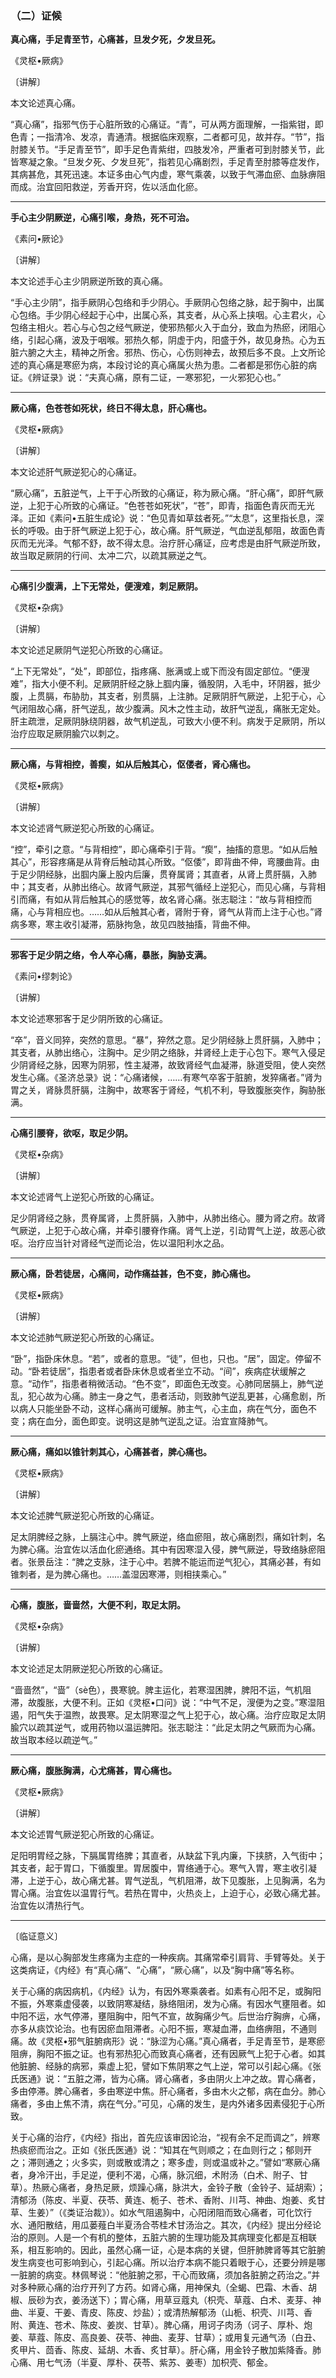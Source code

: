 ### （二）证候

**真心痛，手足青至节，心痛甚，旦发夕死，夕发旦死。**

《灵枢•厥病》

〔讲解〕

本文论述真心痛。

“真心痛”，指邪气伤于心脏所致的心痛证。“青”，可从两方面理解，一指紫钳，即色青；一指清冷、发凉，青通清。根据临床观察，二者都可见，故并存。“节”，指肘膝关节。“手足青至节”，即手足色青紫绀，四肢发冷，严重者可到肘膝关节，此皆寒凝之象。“旦发夕死、夕发旦死”，指若见心痛剧烈，手足青至肘膝等症发作，其病甚危，其死迅速。本证多由心气内虚，寒气乘袭，以致于气滞血瘀、血脉痹阻而成。治宜回阳救逆，芳香开窍，佐以活血化瘀。

* * *

**手心主少阴厥逆，心痛引喉，身热，死不可治。**

《素问•厥论》

〔讲解〕

本文论述手心主少阴厥逆所致的真心痛。

“手心主少阴”，指手厥阴心包络和手少阴心。手厥阴心包络之脉，起于胸中，出属心包络。手少阴心经起于心中，出属心系，其支者，从心系上挟咽。心主君火，心包络主相火。若心与心包之经气厥逆，使邪热郁火入于血分，致血为热瘀，闭阻心络，引起心痛，波及于咽喉。邪热久郁，阴虚于内，阳盛于外，故见身热。心为五脏六腑之大主，精神之所舍。邪热、伤心，心伤则神去，故预后多不良。上文所论述的真心痛是寒瘀为病，本段讨论的真心痛属火热为患。二者都是邪伤心脏的病证。《辨证录》说：“夫真心痛，原有二证，一寒邪犯，一火邪犯心也。”

* * *

**厥心痛，色苍苍如死状，终日不得太息，肝心痛也。**

《灵枢•厥病》

〔讲解〕

本文论述肝气厥逆犯心的心痛证。

“厥心痛”，五脏逆气，上干于心所致的心痛证，称为厥心痛。“肝心痛”，即肝气厥逆，上犯于心所致的心痛证。“色苍苍如死状”，“苍”，即青，指面色青灰而无光泽。正如《素问•五脏生成论》说：“色见青如草兹者死。”“太息”，这里指长息，深长的呼吸。由于肝气厥逆上犯于心，故心痛。肝气厥逆，气血逆乱郁阻，故面色青灰而无光泽。气郁不舒，故不得太息。治疗肝心痛证，应考虑是由肝气厥逆所致，故当取足厥阴的行间、太冲二穴，以疏其厥逆之气。

* * *

**心痛引少腹满，上下无常处，便溲难，刺足厥阴。**

《灵枢•杂病》

〔讲解〕

本文论述足厥阴气逆犯心所致的心痛证。

“上下无常处”，“处”，即部位，指疼痛、胀满或上或下而没有固定部位。“便溲难”，指大小便不利。足厥阴肝经之脉上腘内廉，循股阴，入毛中，环阴器，抵少腹，上贯膈，布胁肋，其支者，别贯膈，上注肺。足厥阴肝气厥逆，上犯于心，心气闭阻故心痛，肝气逆乱，故少腹满。风木之性主动，故肝气逆乱，痛胀无定处。肝主疏泄，足厥阴脉绕阴器，故气机逆乱，可致大小便不利。病发于足厥阴，所以治疗应取足厥阴腧穴以刺之。

* * *

**厥心痛，与背相控，善瘈，如从后触其心，伛偻者，肾心痛也。**

《灵枢•厥病》

〔讲解〕

本文论述肾气厥逆犯心所致的心痛证。

“控”，牵引之意。“与背相控”，即心痛牵引于背。“瘈”，抽搐的意思。“如从后触其心”，形容疼痛是从背脊后触动其心所致。“伛倭”，即背曲不伸，弯腰曲背。由于足少阴经脉，出腘内廉上股内后廉，贯脊属肾；其直者，从肾上贯肝膈，入肺中；其支者，从肺出络心。故肾气厥逆，其邪气循经上逆犯心，而见心痛，与背相引而痛，有如从背后触其心的感觉等，故名肾心痛。张志聪注：“故与背相控而痛，心与背相应也。……如从后触其心者，肾附于脊，肾气从背而上注于心也。”肾病多寒，寒主收引凝滞，筋脉拘急，故见四肢抽搐，背曲不伸。

* * *

**邪客于足少阴之络，令人卒心痛，暴胀，胸胁支满。**

《素问•缪刺论》

〔讲解〕

本文论述寒邪客于足少阴所致的心痛证。

“卒”，音义同猝，突然的意思。“暴”，猝然之意。足少阴经脉上贯肝膈，入肺中；其支者，从肺出络心，注胸中。足少阴之络脉，并肾经上走于心包下。寒气入侵足少阴肾经之脉，因寒为阴邪，性主凝滞，故致肾经气血凝滞，脉道受阻，使人突然发生心痛。《圣济总录》说：“心痛诸候，……有寒气卒客于脏腑，发猝痛者。”肾为胃之关，肾脉贯肝膈，注胸中，故寒客于肾经，气机不利，导致腹胀突作，胸胁胀满。

* * *

**心痛引腰脊，欲呕，取足少阴。**

《灵枢•杂病》

〔讲解〕

本文论述肾气上逆犯心所致的心痛证。

足少阴肾经之脉，贯脊属肾，上贯肝膈，入肺中，从肺出络心。腰为肾之府。故肾气厥逆，上犯于心故心痛，并牵引腰脊作痛。肾气上逆，引动胃气上逆，故恶心欲呕。治疗应当针对肾经气逆而论治，佐以温阳利水之品。

* * *

**厥心痛，卧若徒居，心痛间，动作痛益甚，色不变，肺心痛也。**

《灵枢•厥病》

〔讲解〕

本文论述肺气厥逆犯心所致的心痛证。

“卧”，指卧床休息。“若”，或者的意思。“徒”，但也，只也。“居”，固定。停留不动。“卧若徒居”，指患者或者卧床休息或者坐立不动。“间”，疾病症状缓解之意。“动作”，指患者稍微活动。“色不变”，即面色无改变。心肺同居膈上，肺气逆乱，犯心故为心痛。肺主一身之气，患者活动，则致肺气逆乱更甚，心痛愈剧，所以病人只能坐卧不动，这样心痛尚可缓解。肺主气，心主血，病在气分，面色不变；病在血分，面色即变。说明这是肺气逆乱之证。治宜宣降肺气。

* * *

**厥心痛，痛如以锥针刺其心，心痛甚者，脾心痛也。**

《灵枢•厥病》

〔讲解〕

本文论述脾气厥逆犯心所致的心痛证。

足太阴脾经之脉，上膈注心中。脾气厥逆，络血瘀阻，故心痛剧烈，痛如针刺，名为脾心痛。治宜佐以活血化瘀通络。其中有因寒湿入侵，脾气厥逆，导致络脉瘀阻者。张景岳注：“脾之支脉，注于心中。若脾不能运而逆气犯心，其痛必甚，有如锥刺者，是为脾心痛也。……盖湿因寒滞，则相挟乘心。”

* * *

**心痛，腹胀，啬啬然，大便不利，取足太阴。**

《灵枢•杂病》

〔讲解〕

本文论述足太阴厥逆犯心所致的心痛证。

“啬啬然”，“啬”（sè色），畏寒貌。脾主运化，若寒湿困脾，脾阳不运，气机阻滞，故腹胀，大便不利。正如《灵枢•口问》说：“中气不足，溲便为之变。”寒湿阻遏，阳气失于温煦，故畏寒。足太阴寒湿之气上犯于心，故心痛。治疗应取足太阴腧穴以疏其逆气，或用药物以温运脾阳。张志聪注：“此足太阴之气厥而为心痛。故当取本经以疏逆气。”

* * *

**厥心痛，腹胀胸满，心尤痛甚，胃心痛也。**

《灵枢•厥病》

〔讲解〕

本文论述胃气厥逆犯心所致的心痛证。

足阳明胃经之脉，下膈属胃络脾；其直者，从缺盆下乳内廉，下挟脐，入气街中；其支者，起于胃口，下循腹里。胃居腹中，胃络通于心。寒气入胃，寒主收引凝滞，上逆于心，故心痛尤甚。胃气逆乱，气机阻滞，故下见腹胀，上见胸满，名为胃心痛。治宜佐以温胃行气。若热在胃中，火热炎上，上迫于心，必致心痛尤甚。治宜佐以清热行气。

* * *

〔临证意义〕

心痛，是以心胸部发生疼痛为主症的一种疾病。其痛常牵引肩背、手臂等处。关于这类病证，《内经》有“真心痛”、“心痛”，“厥心痛”，以及“胸中痛”等名称。

关于心痛的病因病机，《内经》认为，有因外寒乘袭者。如素有心阳不足，或胸阳不振，外寒乘虚侵袭，以致阴寒凝结，脉络阻闭，发为心痛。有因水气壅阻者。如中阳不运，水气停滞，壅阻胸中，阳气不宣，故胸痛少气。后世治疗胸痹，心痛，亦多从痰饮论治。也有因瘀血阻滞者。心阳不振，寒凝血滞，血络痹阻，不通则痛。故《灵枢•邪气脏腑病形》说：“脉涩为心痛。”真心痛者，手足青至节，是寒瘀阻痹，胸阳不振之证。也有邪热犯心而致真心痛者，还有因厥气上犯于心者。如其他脏腑、经脉的病邪，乘虚上犯，譬如下焦阴寒之气上逆，常可以引起心痛。《张氏医通》说：“五脏之滞，皆为心痛。肾心痛者，多由阴火上冲之故。胃心痛者，多由停滞。脾心痛者，多由寒逆中焦。肝心痛者，多由木火之郁，病在血分。肺心痛者，多由上焦不清，病在气分。”可见，心痛的发生，是内外诸多因素侵犯于心所致。

关于心痛的治疗，《内经》指出，首先应该审因论治，“视有余不足而调之”，辨寒热痰瘀而治之。正如《张氏医通》说：“知其在气则顺之；在血则行之；郁则开之；滞则通之；火多实，则或散或清之；寒多虚，则或温或补之。”譬如“寒厥心痛者，身冷汗出，手足逆，便利不渴，心痛，脉沉细，术附汤（白术、附子、甘草）。热厥心痛者，身热足厥，烦躁心痛，脉洪大，金铃子散（金铃子、延胡索）；清郁汤（陈皮、半夏、茯苓、黄连、栀子、苍术、香附、川芎、神曲、炮姜、炙甘草、生姜）”（《类证治裁》）。如水气阻遏胸中，心阳闭阻而致心痛者，可化饮行水、通阳散结，用瓜蒌薤白半夏汤合苓桂术甘汤治之。其次，《内经》提出分经论治的原则。人是一个有机的整体，五脏六腑的生理功能及其病理变化都是互相联系，相互影响的。因此，虽然心痛一证，心是本病的关键，但肝肺脾肾等其它脏腑发生病变也可影响到心，引起心痛。所以治疗本病不能只着眼于心，还要分辨是哪一脏腑的病变。林佩琴说：“他脏腑之邪，干心而致痛，须加各脏腑之药治之。”并对多种厥心痛的治疗开列了方药。如肾心痛，用神保丸（全蝎、巴霜、木香、胡椒、辰砂为衣，姜汤送下）；胃心痛，用草豆蔻丸（枳壳、草蔻、白术、麦芽、神曲、半夏、干姜、青皮、陈皮、炒盐）；或清热解郁汤（山栀、枳壳、川芎、香附、黄连、苍术、陈皮、姜炭、甘草）。脾心痛，用诃子肉汤（诃子、厚朴、炮姜、草蔻、陈皮、高良姜、茯苓、神曲、麦芽、甘草）；或用复元通气汤（白丑、炙甲片、茴香、陈皮、延胡、木香、炙甘草）。肝心痛，用金铃子散加紫降香。肺心痛、用七气汤（半夏、厚朴、茯苓、紫苏、姜枣）加枳壳、郁金。
